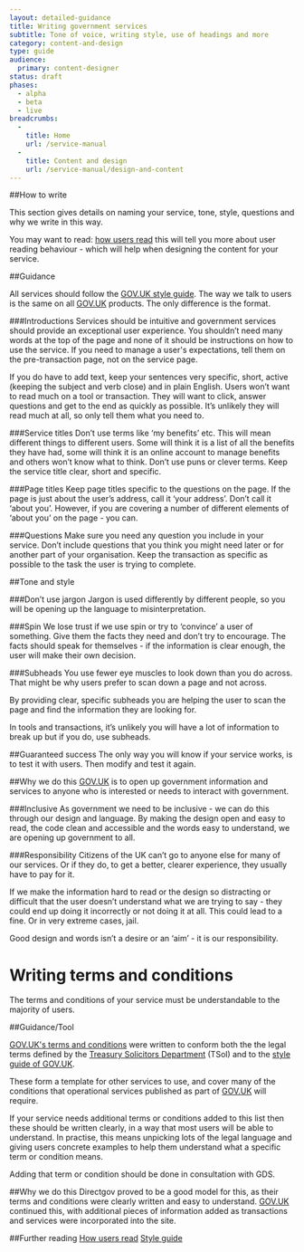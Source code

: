 ```yaml
---
layout: detailed-guidance
title: Writing government services
subtitle: Tone of voice, writing style, use of headings and more
category: content-and-design
type: guide
audience:
  primary: content-designer
status: draft
phases:
  - alpha
  - beta
  - live
breadcrumbs:
  -
    title: Home
    url: /service-manual
  -
    title: Content and design
    url: /service-manual/design-and-content
---
```


##How to write

This section gives details on naming your service, tone, style, questions and why we write in this way.

You may want to read: [how users read](/service-manual/design-and-content/how-users-read.html) this will tell you more about user reading behaviour - which will help when designing the content for your service.

##Guidance

All services should follow the [GOV.UK style guide](https://www.gov.uk/designprinciples/styleguide).
The way we talk to users is the same on all [GOV.UK](https://www.gov.uk) products. The only difference is the format.

###Introductions
Services should be intuitive and government services should provide an exceptional user experience. You shouldn’t need many words at the top of the page and none of it should be instructions on how to use the service. If you need to manage a user's expectations, tell them on the pre-transaction page, not on the service page.

If you do have to add text, keep your sentences very specific, short, active (keeping the subject and verb close) and in plain English. Users won’t want to read much on a tool or transaction. They will want to click, answer questions and get to the end as quickly as possible. It’s unlikely they will read much at all, so only tell them what you need to.

###Service titles
Don’t use terms like ‘my benefits’ etc. This will mean different things to different users. Some will think it is a list of all the benefits they have had, some will think it is an online account to manage benefits and others won’t know what to think. Don’t use puns or clever terms. Keep the service title clear, short and specific.

###Page titles
Keep page titles specific to the questions on the page. If the page is just about the user’s address, call it ‘your address’. Don’t call it ‘about you’. However, if you are covering a number of different elements of ‘about you’ on the page - you can.

###Questions
Make sure you need any question you include in your service. Don’t include questions that you think you might need later or for another part of your organisation. Keep the transaction as specific as possible to the task the user is trying to complete.

##Tone and style

###Don’t use jargon
Jargon is used differently by different people, so you will be opening up the language to misinterpretation.

###Spin
We lose trust if we use spin or try to ‘convince’ a user of something. Give them the facts they need and don’t try to encourage. The facts should speak for themselves - if the information is clear enough, the user will make their own decision.

###Subheads
You use fewer eye muscles to look down than you do across. That might be why users prefer to scan down a page and not across.

By providing clear, specific subheads you are helping the user to scan the page and find the information they are looking for.

In tools and transactions, it’s unlikely you will have a lot of information to break up but if you do, use subheads.

##Guaranteed success
The only way you will know if your service works, is to test it with users. Then modify and test it again.


##Why we do this
[GOV.UK](https://www.gov.uk) is to open up government information and services to anyone who is interested or needs to interact with government.

###Inclusive
As government we need to be inclusive - we can do this through our design and language. By making the design open and easy to read, the code clean and accessible and the words easy to understand, we are opening up government to all.

###Responsibility
Citizens of the UK can’t go to anyone else for many of our services. Or if they do, to get a better, clearer experience, they usually have to pay for it.

If we make the information hard to read or the design so distracting or difficult that the user doesn’t understand what we are trying to say - they could end up doing it incorrectly or not doing it at all. This could lead to a fine. Or in very extreme cases, jail.

Good design and words isn’t a desire or an ‘aim’ - it is our responsibility.

# Writing terms and conditions
The terms and conditions of your service must be understandable to the majority of users.

##Guidance/Tool

[GOV.UK's terms and conditions](https://www.gov.uk/support/terms-conditions) were written to conform both the the legal terms defined by the [Treasury Solicitors Department](http://www.tsol.gov.uk/) (TSol) and to the [style guide of GOV.UK](https://www.gov.uk/designprinciples/style-guide).

These form a template for other services to use, and cover many of the conditions that operational services published as part of [GOV.UK](https://www.gov.uk) will require.

If your service needs additional terms or conditions added to this list then these should be written clearly, in a way that most users will be able to understand. In practise, this means unpicking lots of the legal language and giving users concrete examples to help them understand what a specific term or condition means.

Adding that term or condition should be done in consultation with GDS.

##Why we do this
Directgov proved to be a good model for this, as their terms and conditions were clearly written and easy to understand. [GOV.UK](https://www.gov.uk) continued this, with additional pieces of information added as transactions and services were incorporated into the site.



##Further reading
[How users read](/service-manual/design-and-content/how-users-read.html)
[Style guide](https://www.gov.uk/designprinciples/styleguide)
